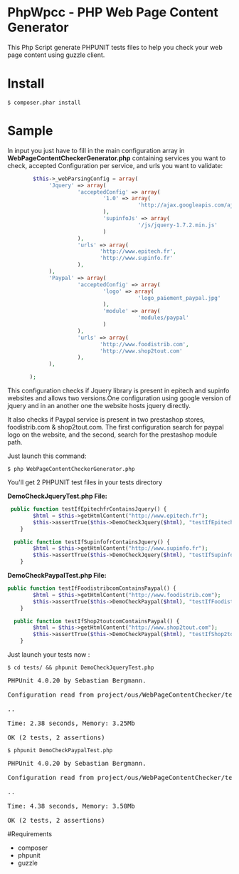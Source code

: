 PhpWpcc - PHP Web Page Content Generator
==========================

This Php Script generate PHPUNIT tests files to help you check your web page content using guzzle client.

Install
=================


    $ composer.phar install



Sample
=================

In input you just have to fill in the main configuration array in <b>WebPageContentCheckerGenerator.php</b> containing services you want to check, accepted Configuration per service, and urls you want to validate:

```php
        $this->_webParsingConfig = array(
             'Jquery' => array(
                      'acceptedConfig' => array(
                              '1.0' => array(
                                         'http://ajax.googleapis.com/ajax/libs/jquery/1.8/jquery.min.js'
                              ),
                              'supinfoJs' => array(
                                         '/js/jquery-1.7.2.min.js'
                              )
                      ),
                      'urls' => array(
                             'http://www.epitech.fr',
                             'http://www.supinfo.fr'
                      ),
             ),
             'Paypal' => array(
                      'acceptedConfig' => array(
                              'logo' => array(
                                         'logo_paiement_paypal.jpg'
                              ),
                              'module' => array(
                                         'modules/paypal'
                              )
                      ),
                      'urls' => array(
                             'http://www.foodistrib.com',
                             'http://www.shop2tout.com'
                      ),
             ),

       );
```

This configuration checks if Jquery library is present in epitech and supinfo websites and allows two versions.One configuration using google version of jquery and in an another one the website hosts jquery directly.  

It also checks if Paypal service is present in two prestashop stores, foodistrib.com & shop2tout.com. The first configuration search for paypal logo on the website, and the second, search for the prestashop module path.
  
Just launch this command:  

    $ php WebPageContentCheckerGenerator.php

You'll get 2 PHPUNIT test files in your tests directory  

<b>DemoCheckJqueryTest.php File: </b>  

```php
 public function testIfEpitechfrContainsJquery() {
        $html = $this->getHtmlContent("http://www.epitech.fr");
        $this->assertTrue($this->DemoCheckJquery($html), "testIfEpitechfrContainsJqueryKO");
    }

  public function testIfSupinfofrContainsJquery() {
        $html = $this->getHtmlContent("http://www.supinfo.fr");
        $this->assertTrue($this->DemoCheckJquery($html), "testIfSupinfofrContainsJqueryKO");
    }
```

<b>DemoCheckPaypalTest.php File:</b>  
 
```php
public function testIfFoodistribcomContainsPaypal() {
        $html = $this->getHtmlContent("http://www.foodistrib.com");
        $this->assertTrue($this->DemoCheckPaypal($html), "testIfFoodistribcomContainsPaypalKO");
    }

  public function testIfShop2toutcomContainsPaypal() {
        $html = $this->getHtmlContent("http://www.shop2tout.com");
        $this->assertTrue($this->DemoCheckPaypal($html), "testIfShop2toutcomContainsPaypalKO");
    }

```
 
Just launch your tests now :  

    $ cd tests/ && phpunit DemoCheckJqueryTest.php

<pre>
PHPUnit 4.0.20 by Sebastian Bergmann.

Configuration read from project/ous/WebPageContentChecker/tests/phpunit.xml

..

Time: 2.38 seconds, Memory: 3.25Mb

OK (2 tests, 2 assertions)
</pre>



    $ phpunit DemoCheckPaypalTest.php

<pre>
PHPUnit 4.0.20 by Sebastian Bergmann.

Configuration read from project/ous/WebPageContentChecker/tests/phpunit.xml

..

Time: 4.38 seconds, Memory: 3.50Mb

OK (2 tests, 2 assertions)
</pre>
 
 
#Requirements

- composer 
- phpunit  
- guzzle  
  
